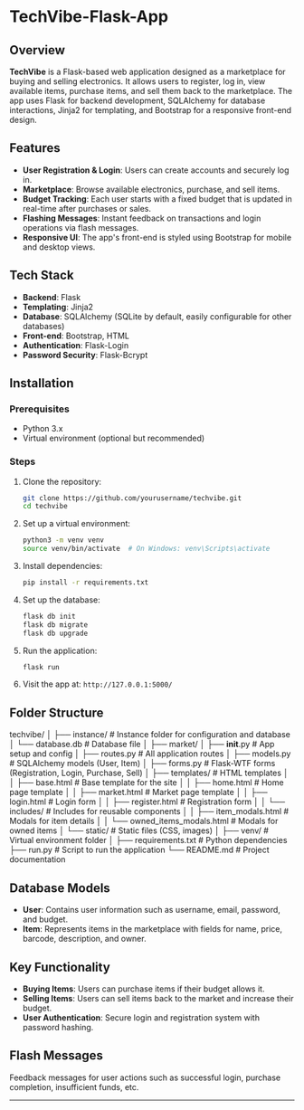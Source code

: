 # TechVibe-Flask-App

## Overview

**TechVibe** is a Flask-based web application designed as a marketplace for buying and selling electronics. It allows users to register, log in, view available items, purchase items, and sell them back to the marketplace. The app uses Flask for backend development, SQLAlchemy for database interactions, Jinja2 for templating, and Bootstrap for a responsive front-end design.

## Features

- **User Registration & Login**: Users can create accounts and securely log in.
- **Marketplace**: Browse available electronics, purchase, and sell items.
- **Budget Tracking**: Each user starts with a fixed budget that is updated in real-time after purchases or sales.
- **Flashing Messages**: Instant feedback on transactions and login operations via flash messages.
- **Responsive UI**: The app's front-end is styled using Bootstrap for mobile and desktop views.

## Tech Stack

- **Backend**: Flask
- **Templating**: Jinja2
- **Database**: SQLAlchemy (SQLite by default, easily configurable for other databases)
- **Front-end**: Bootstrap, HTML
- **Authentication**: Flask-Login
- **Password Security**: Flask-Bcrypt

## Installation

### Prerequisites
- Python 3.x
- Virtual environment (optional but recommended)

### Steps
1. Clone the repository:
   ```bash
   git clone https://github.com/yourusername/techvibe.git
   cd techvibe
   ```

2. Set up a virtual environment:
   ```bash
   python3 -m venv venv
   source venv/bin/activate  # On Windows: venv\Scripts\activate
   ```

3. Install dependencies:
   ```bash
   pip install -r requirements.txt
   ```

4. Set up the database:
   ```bash
   flask db init
   flask db migrate
   flask db upgrade
   ```

5. Run the application:
   ```bash
   flask run
   ```

6. Visit the app at: `http://127.0.0.1:5000/`

## Folder Structure

techvibe/
│
├── instance/              # Instance folder for configuration and database
│   └── database.db        # Database file
│
├── market/
│   ├── __init__.py        # App setup and config
│   ├── routes.py          # All application routes
│   ├── models.py          # SQLAlchemy models (User, Item)
│   ├── forms.py           # Flask-WTF forms (Registration, Login, Purchase, Sell)
│   ├── templates/         # HTML templates
│   │   ├── base.html      # Base template for the site
│   │   ├── home.html      # Home page template
│   │   ├── market.html    # Market page template
│   │   ├── login.html     # Login form
│   │   ├── register.html  # Registration form
│   │   └── includes/      # Includes for reusable components
│   │       ├── item_modals.html        # Modals for item details
│   │       └── owned_items_modals.html  # Modals for owned items
│   └── static/            # Static files (CSS, images)
│
├── venv/                  # Virtual environment folder
│
├── requirements.txt       # Python dependencies
├── run.py                 # Script to run the application
└── README.md              # Project documentation


## Database Models

- **User**: Contains user information such as username, email, password, and budget.
- **Item**: Represents items in the marketplace with fields for name, price, barcode, description, and owner.

## Key Functionality

- **Buying Items**: Users can purchase items if their budget allows it.
- **Selling Items**: Users can sell items back to the market and increase their budget.
- **User Authentication**: Secure login and registration system with password hashing.

## Flash Messages

Feedback messages for user actions such as successful login, purchase completion, insufficient funds, etc.

---
